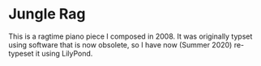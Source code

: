 # Jungle Rag
This is a ragtime piano piece I composed in 2008. It was originally typset using software that is now obsolete, so I have now (Summer 2020) re-typeset it using LilyPond.
